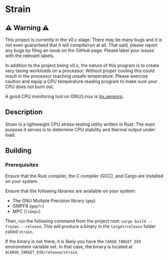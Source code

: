 # Strain

## ⚠️ Warning ⚠️

This project is currently in the v0.x stage. There may be many bugs and it is not even guaranteed that it will compile/run at all.
That said, please report any bugs by filing an issue on the GitHub page. Please label your issues with the relevant labels.

In addition to the project being v0.x, the nature of this program is to create very taxing workloads on a processor.
Without proper cooling this could result in the processor reaching unsafe temperature.
Please exercise caution and equip a CPU temperature reading program to make sure your CPU does not burn out.

A good CPU monitoring tool on GNU/Linux is [lm_sensors](https://wiki.archlinux.org/title/Lm_sensors).

## Description

Strain is a lightweight CPU stress-testing utility written in Rust.
The main purpose it serves is to determine CPU stability and thermal output under load.

## Building

### Prerequisites

Ensure that the Rust compiler, the C compiler _(GCC)_, and Cargo are installed on your system.

Ensure that the following libraries are available on your system:

- The GNU Multiple Precision library (`gmp`)
- GMPFR (`gmpfr`)
- MPC (`libmpc`)

Then, run the following command from the project root: `cargo build --frozen --release`.
This will produce a binary in the `target/release` folder called `strain`.

If the binary is not there, it is likely you have the `CARGO_TARGET_DIR` environment variable set.
In that case, the binary is located at `$CARGO_TARGET_DIR/release/strain`.
